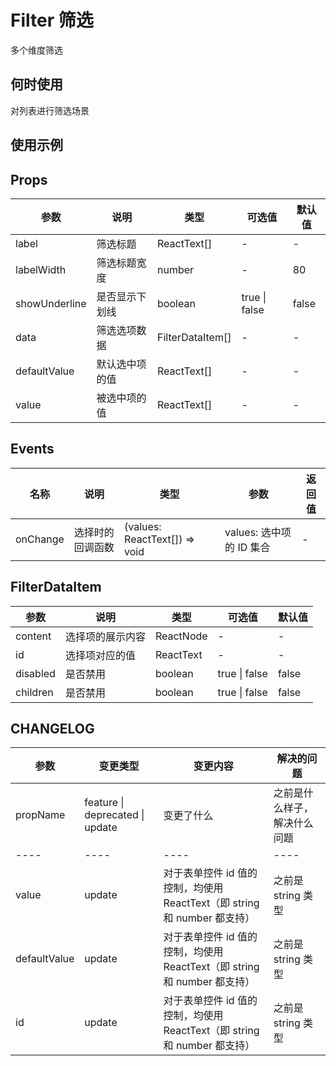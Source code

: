 # Filter 筛选

多个维度筛选

## 何时使用

对列表进行筛选场景

## 使用示例

<!-- Inject Stories -->

## Props

| 参数          | 说明           | 类型             | 可选值        | 默认值 |
| ------------- | -------------- | ---------------- | ------------- | ------ |
| label         | 筛选标题       | ReactText[]      | -             | -      |
| labelWidth    | 筛选标题宽度   | number           | -             | 80     |
| showUnderline | 是否显示下划线 | boolean          | true \| false | false  |
| data          | 筛选选项数据   | FilterDataItem[] | -             | -      |
| defaultValue  | 默认选中项的值 | ReactText[]      | -             | -      |
| value         | 被选中项的值   | ReactText[]      | -             | -      |

## Events

| 名称     | 说明             | 类型                          | 参数                     | 返回值 |
| -------- | ---------------- | ----------------------------- | ------------------------ | ------ |
| onChange | 选择时的回调函数 | (values: ReactText[]) => void | values: 选中项的 ID 集合 | -      |

## FilterDataItem

| 参数     | 说明             | 类型      | 可选值        | 默认值 |
| -------- | ---------------- | --------- | ------------- | ------ |
| content  | 选择项的展示内容 | ReactNode | -             | -      |
| id       | 选择项对应的值   | ReactText | -             | -      |
| disabled | 是否禁用         | boolean   | true \| false | false  |
| children | 是否禁用         | boolean   | true \| false | false  |

## CHANGELOG

| 参数         | 变更类型                        | 变更内容                                                                 | 解决的问题                   |
| ------------ | ------------------------------- | ------------------------------------------------------------------------ | ---------------------------- |
| propName     | feature \| deprecated \| update | 变更了什么                                                               | 之前是什么样子，解决什么问题 |
| ----         | ----                            | ----                                                                     | ----                         |
| value        | update                          | 对于表单控件 id 值的控制，均使用 ReactText（即 string 和 number 都支持） | 之前是 string 类型           |
| defaultValue | update                          | 对于表单控件 id 值的控制，均使用 ReactText（即 string 和 number 都支持） | 之前是 string 类型           |
| id           | update                          | 对于表单控件 id 值的控制，均使用 ReactText（即 string 和 number 都支持） | 之前是 string 类型           |
